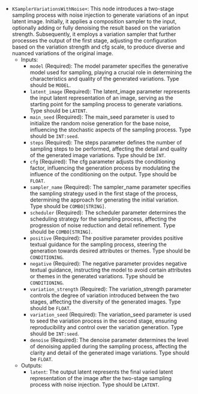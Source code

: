 - `KSamplerVariationsWithNoise+`: This node introduces a two-stage sampling process with noise injection to generate variations of an input latent image. Initially, it applies a composition sampler to the input, optionally adding or fully denoising the result based on the variation strength. Subsequently, it employs a variation sampler that further processes the output of the first stage, adjusting the configuration based on the variation strength and cfg scale, to produce diverse and nuanced variations of the original image.
    - Inputs:
        - `model` (Required): The model parameter specifies the generative model used for sampling, playing a crucial role in determining the characteristics and quality of the generated variations. Type should be `MODEL`.
        - `latent_image` (Required): The latent_image parameter represents the input latent representation of an image, serving as the starting point for the sampling process to generate variations. Type should be `LATENT`.
        - `main_seed` (Required): The main_seed parameter is used to initialize the random noise generation for the base noise, influencing the stochastic aspects of the sampling process. Type should be `INT:seed`.
        - `steps` (Required): The steps parameter defines the number of sampling steps to be performed, affecting the detail and quality of the generated image variations. Type should be `INT`.
        - `cfg` (Required): The cfg parameter adjusts the conditioning factor, influencing the generation process by modulating the influence of the conditioning on the output. Type should be `FLOAT`.
        - `sampler_name` (Required): The sampler_name parameter specifies the sampling strategy used in the first stage of the process, determining the approach for generating the initial variation. Type should be `COMBO[STRING]`.
        - `scheduler` (Required): The scheduler parameter determines the scheduling strategy for the sampling process, affecting the progression of noise reduction and detail refinement. Type should be `COMBO[STRING]`.
        - `positive` (Required): The positive parameter provides positive textual guidance for the sampling process, steering the generation towards desired attributes or themes. Type should be `CONDITIONING`.
        - `negative` (Required): The negative parameter provides negative textual guidance, instructing the model to avoid certain attributes or themes in the generated variations. Type should be `CONDITIONING`.
        - `variation_strength` (Required): The variation_strength parameter controls the degree of variation introduced between the two stages, affecting the diversity of the generated images. Type should be `FLOAT`.
        - `variation_seed` (Required): The variation_seed parameter is used to seed the variation process in the second stage, ensuring reproducibility and control over the variation generation. Type should be `INT:seed`.
        - `denoise` (Required): The denoise parameter determines the level of denoising applied during the sampling process, affecting the clarity and detail of the generated image variations. Type should be `FLOAT`.
    - Outputs:
        - `latent`: The output latent represents the final varied latent representation of the image after the two-stage sampling process with noise injection. Type should be `LATENT`.
